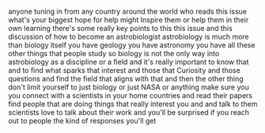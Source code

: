 anyone tuning in from any country around the world who reads this issue what's your biggest hope for help might Inspire them or help them in their own learning there's some really key points to this this issue and this discussion of how to become an astrobiologist astrobiology is much more than biology itself you have geology you have astronomy you have all these other things that people study so biology is not the only way into astrobiology as a discipline or a field and it's really important to know that and to find what sparks that interest and those that Curiosity and those questions and find the field that aligns with that and then the other thing don't limit yourself to just biology or just NASA or anything make sure you you connect with a scientists in your home countries and read their papers find people that are doing things that really interest you and and talk to them scientists love to talk about their work and you'll be surprised if you reach out to people the kind of responses you'll get
